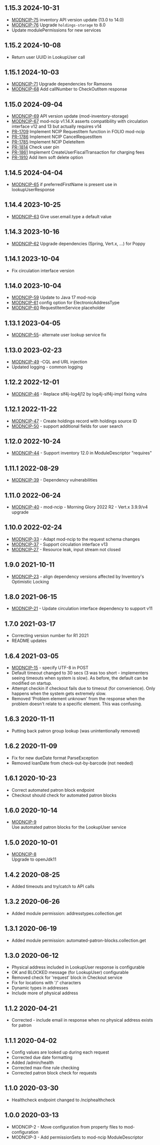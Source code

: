 ## 1.15.3 2024-10-31
* [MODNCIP-75](https://folio-org.atlassian.net/browse/MODNCIP-75) inventory API version update (13.0 to 14.0)
* [MODNCIP-76](https://folio-org.atlassian.net/browse/MODNCIP-76) Upgrade `holdings-storage` to 8.0
* Update modulePermissions for new services

## 1.15.2 2024-10-08
* Return user UUID in LookupUser call

## 1.15.1 2024-10-03
* [MODNCIP-71](https://folio-org.atlassian.net/browse/MODNCIP-71) Upgrade dependencies for Ramsons
* [MODNCIP-68](https://folio-org.atlassian.net/browse/MODNCIP-68) Add callNumber to CheckOutItem response

## 1.15.0 2024-09-04
 * [MODNCIP-69](https://folio-org.atlassian.net/browse/MODNCIP-69) API version update (mod-inventory-storage)
 * [MODNCIP-67](https://folio-org.atlassian.net/browse/MODNCIP-67) mod-ncip v1.14.X asserts compatibility with circulation interface v12 and 13 but actually requires v14
 * [PR-1709](https://openlibraryfoundation.atlassian.net/browse/PR-1709) Implement NCIP RequestItem function in FOLIO mod-ncip
 * [PR-1786](https://openlibraryfoundation.atlassian.net/browse/PR-1786) Implement NCIP CancelRequestItem
 * [PR-1785](https://openlibraryfoundation.atlassian.net/browse/PR-1785) Implement NCIP DeleteItem
 * [PR-1814](https://openlibraryfoundation.atlassian.net/browse/PR-1814) Check user pin
 * [PR-1861](https://openlibraryfoundation.atlassian.net/browse/PR-1861) Implement CreateUserFiscalTransaction for charging fees
 * [PR-1910](https://openlibraryfoundation.atlassian.net/browse/PR-1910) Add item soft delete option
## 1.14.5 2024-04-04
 * [MODNCIP-65](https://folio-org.atlassian.net/browse/MODNCIP-65) if preferredFirstName is present use in lookupUserResponse
## 1.14.4 2023-10-25
 * [MODNCIP-63](https://issues.folio.org/browse/MODNCIP-63) Give user.email.type a default value
## 1.14.3 2023-10-16
 * [MODNCIP-62](https://issues.folio.org/browse/MODNCIP-62) Upgrade dependencies (Spring, Vert.x, ...) for Poppy
## 1.14.1 2023-10-04
 * Fix circulation interface version
## 1.14.0 2023-10-04
 * [MODNCIP-59](https://issues.folio.org/browse/MODNCIP-59) Update to Java 17 mod-ncip
 * [MODNCIP-61](https://issues.folio.org/browse/MODNCIP-61) config option for ElectronicAddressType
 * [MODNCIP-60](https://issues.folio.org/browse/MODNCIP-60) RequestItemService placeholder
## 1.13.1 2023-04-05
* [MODNCIP-55](https://issues.folio.org/browse/MODNCIP-55)- alternate user lookup service fix
## 1.13.0 2023-02-23
 * [MODNCIP-49](https://issues.folio.org/browse/MODNCIP-49) -CQL and URL injection
 * Updated logging - common logging
## 1.12.2 2022-12-01
 * [MODNCIP-46](https://issues.folio.org/browse/MODNCIP-46) - Replace slf4j-log4j12 by log4j-slf4j-impl fixing vulns
## 1.12.1 2022-11-22
 * [MODNCIP-47](https://issues.folio.org/browse/MODNCIP-47) - Create holdings record with holdings source ID
 * [MODNCIP-50](https://issues.folio.org/browse/MODNCIP-50) - support additional fields for user search
## 1.12.0 2022-10-24
 * [MODNCIP-44](https://issues.folio.org/browse/MODNCIP-44) - Support inventory 12.0 in ModuleDescriptor "requires"
## 1.11.1 2022-08-29
 * [MODNCIP-39](https://issues.folio.org/browse/MODNCIP-39) - Dependency vulnerabilities
## 1.11.0 2022-06-24
 * [MODNCIP-40](https://issues.folio.org/browse/MODNCIP-40) - mod-ncip - Morning Glory 2022 R2 - Vert.x 3.9.9/v4 upgrade
## 1.10.0 2022-02-24
 * [MODNCIP-33](https://issues.folio.org/browse/MODNCIP-33) - Adapt mod-ncip to the request schema changes
 * [MODNCIP-37](https://issues.folio.org/browse/MODNCIP-37) - Support circulation interface v13
 * [MODNCIP-27](https://issues.folio.org/browse/MODNCIP-27) - Resource leak, input stream not closed
## 1.9.0 2021-10-11
 * [MODNCIP-23](https://issues.folio.org/browse/MODNCIP-23) - align dependency versions affected by Inventory's Optimistic Locking
## 1.8.0 2021-06-15
 * [MODNCIP-21](https://issues.folio.org/browse/MODNCIP-21) - Update circulation interface dependency to support v11
## 1.7.0 2021-03-17
 * Correcting version number for R1 2021
 * README updates
## 1.6.4 2021-03-05
 * [MODNCIP-15](https://issues.folio.org/browse/MODNCIP-15) - specify UTF-8 in POST
 * Default timeout changed to 30 secs (3 was too short - implementers seeing timeouts when system is slow).  As before, the default can be modified on startup.
 * Attempt checkin if checkout fails due to timeout (for convenience).  Only happens when the system gets extremely slow.
 * Removed 'Problem element unknown' from the response when the problem doesn't relate to a specific element.  This was confusing.
## 1.6.3 2020-11-11
 * Putting back patron group lookup (was unintentionally removed)
## 1.6.2 2020-11-09
 * Fix for new dueDate format ParseException
 * Removed loanDate from check-out-by-barcode (not needed)
## 1.6.1 2020-10-23
 * Correct automated patron block endpoint
 * Checkout should check for automated patron blocks
## 1.6.0 2020-10-14
 * [MODNCIP-9](https://issues.folio.org/browse/MODNCIP-9) <br>
Use automated patron blocks for the LookupUser service
## 1.5.0 2020-10-01
 * [MODNCIP-8](https://issues.folio.org/browse/MODNCIP-8) <br>
 Upgrade to openJdk11
## 1.4.2 2020-08-25
 * Added timeouts and try/catch to API calls
## 1.3.2 2020-06-26
 * Added module permission: addresstypes.collection.get
## 1.3.1 2020-06-19
 * Added module permission: automated-patron-blocks.collection.get
## 1.3.0 2020-06-12
 * Physical address included in LookupUser response is configurable
 * OK and BLOCKED message (for LookupUser) configurable
 * Removed check for 'request' block in Checkout service
 * Fix for locations with '/' characters
 * Dynamic types in addresses
 * Include more of physical address
## 1.1.2 2020-04-21
 * Corrected - include email in response when no physical address exists for patron
## 1.1.1 2020-04-02
 * Config values are looked up during each request
 * Corrected due date formatting
 * Added /admin/health
 * Corrected max-fine rule checking
 * Corrected patron block check for requests
## 1.1.0 2020-03-30
 * Healthcheck endpoint changed to /nciphealthcheck
## 1.0.0 2020-03-13
 * MODNCIP-2 - Move configuration from property files to mod-configuration
 * MODNCIP-3 - Add permissionSets to mod-ncip ModuleDescriptor
